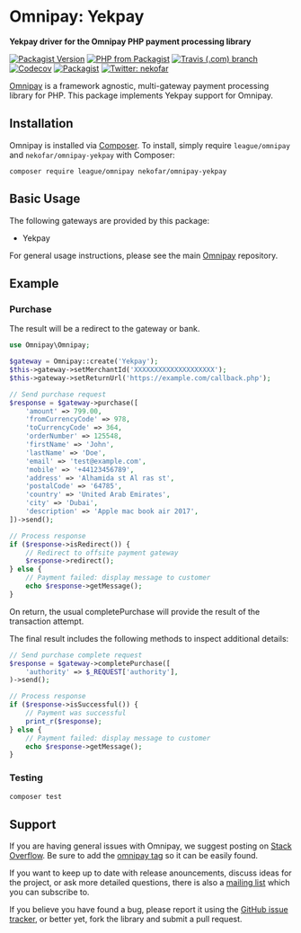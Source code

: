 # Omnipay: Yekpay

**Yekpay driver for the Omnipay PHP payment processing library**

[![Packagist Version](https://img.shields.io/packagist/v/nekofar/omnipay-yekpay.svg)][1]
[![PHP from Packagist](https://img.shields.io/packagist/php-v/nekofar/omnipay-yekpay.svg)][1]
[![Travis (.com) branch](https://img.shields.io/travis/com/nekofar/omnipay-yekpay/master.svg)][3]
[![Codecov](https://img.shields.io/codecov/c/gh/nekofar/omnipay-yekpay.svg)][4]
[![Packagist](https://img.shields.io/packagist/l/nekofar/omnipay-yekpay.svg)][2]
[![Twitter: nekofar](https://img.shields.io/twitter/follow/nekofar.svg?style=flat)][7]

[Omnipay](https://github.com/thephpleague/omnipay) is a framework agnostic, multi-gateway payment
processing library for PHP. This package implements Yekpay support for Omnipay.

## Installation

Omnipay is installed via [Composer](http://getcomposer.org/). To install, simply require 
`league/omnipay` and `nekofar/omnipay-yekpay` with Composer:

```
composer require league/omnipay nekofar/omnipay-yekpay
```

## Basic Usage

The following gateways are provided by this package:

* Yekpay

For general usage instructions, please see the main [Omnipay](https://github.com/omnipay/omnipay)
repository.

## Example

### Purchase

The result will be a redirect to the gateway or bank.

```php
use Omnipay\Omnipay;

$gateway = Omnipay::create('Yekpay');
$this->gateway->setMerchantId('XXXXXXXXXXXXXXXXXXXX');
$this->gateway->setReturnUrl('https://example.com/callback.php');

// Send purchase request
$response = $gateway->purchase([
    'amount' => 799.00,
    'fromCurrencyCode' => 978,
    'toCurrencyCode' => 364,
    'orderNumber' => 125548,
    'firstName' => 'John',
    'lastName' => 'Doe',
    'email' => 'test@example.com',
    'mobile' => '+44123456789',
    'address' => 'Alhamida st Al ras st',
    'postalCode' => '64785',
    'country' => 'United Arab Emirates',
    'city' => 'Dubai',
    'description' => 'Apple mac book air 2017',
])->send();

// Process response
if ($response->isRedirect()) {
    // Redirect to offsite payment gateway
    $response->redirect();
} else {
    // Payment failed: display message to customer
    echo $response->getMessage();
}
```

On return, the usual completePurchase will provide the result of the transaction attempt.

The final result includes the following methods to inspect additional details:

```php
// Send purchase complete request
$response = $gateway->completePurchase([
    'authority' => $_REQUEST['authority'], 
)->send();

// Process response
if ($response->isSuccessful()) {
    // Payment was successful
    print_r($response);
} else {
    // Payment failed: display message to customer
    echo $response->getMessage();
}
```

### Testing

```sh
composer test
```

## Support

If you are having general issues with Omnipay, we suggest posting on
[Stack Overflow](http://stackoverflow.com/). Be sure to add the
[omnipay tag](http://stackoverflow.com/questions/tagged/omnipay) so it can be easily found.

If you want to keep up to date with release anouncements, discuss ideas for the project,
or ask more detailed questions, there is also a [mailing list](https://groups.google.com/forum/#!forum/omnipay) which
you can subscribe to.

If you believe you have found a bug, please report it using the [GitHub issue tracker](https://github.com/nekofar/omnipay-yekpay/issues),
or better yet, fork the library and submit a pull request.

[1]: https://packagist.org/packages/nekofar/omnipay-yekpay
[2]: https://github.com/nekofar/omnipay-yekpay/blob/master/LICENSE
[3]: https://travis-ci.com/nekofar/omnipay-yekpay
[4]: https://codecov.io/gh/nekofar/omnipay-yekpay
[5]: https://packagist.org/providers/php-http/client-implementation
[6]: https://yekpay.com
[7]: https://twitter.com/nekofar
